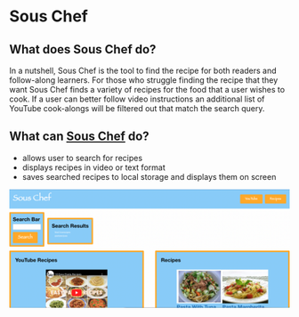# Sous Chef

## What does Sous Chef do?

In a nutshell, Sous Chef is the tool to find the recipe for both readers and follow-along learners.
For those who struggle finding the recipe that they want Sous Chef finds a variety of recipes for the food that a user wishes to cook. If a user can better follow video instructions an additional list of YouTube cook-alongs will be filtered out that match the search query.

## What can [Sous Chef]() do?

- allows user to search for recipes
- displays recipes in video or text format
- saves searched recipes to local storage and displays them on screen

![Image of application](./assets/Screen%20Shot%202023-01-18%20at%2015.36.09.png)
